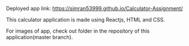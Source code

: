  Deployed app link: https://simran53999.github.io/Calculator-Assignment/
 
 
 This calculator application is made using Reactjs, HTML and CSS.
 
 
 For images of app, check out <preview images> folder in the repository of this application(master branch).
